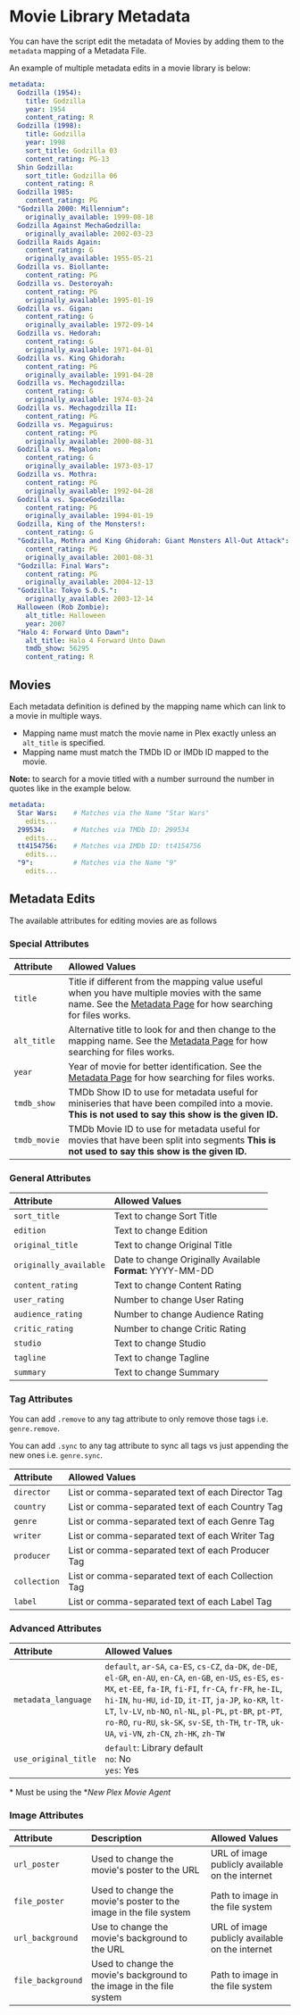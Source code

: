 # Movie Library Metadata

You can have the script edit the metadata of Movies by adding them to the `metadata` mapping of a Metadata File.

An example of multiple metadata edits in a movie library is below:
```yaml
metadata:
  Godzilla (1954):
    title: Godzilla
    year: 1954
    content_rating: R
  Godzilla (1998):
    title: Godzilla
    year: 1998
    sort_title: Godzilla 03
    content_rating: PG-13
  Shin Godzilla:
    sort_title: Godzilla 06
    content_rating: R
  Godzilla 1985:
    content_rating: PG
  "Godzilla 2000: Millennium":
    originally_available: 1999-08-18
  Godzilla Against MechaGodzilla:
    originally_available: 2002-03-23
  Godzilla Raids Again:
    content_rating: G
    originally_available: 1955-05-21
  Godzilla vs. Biollante:
    content_rating: PG
  Godzilla vs. Destoroyah:
    content_rating: PG
    originally_available: 1995-01-19
  Godzilla vs. Gigan:
    content_rating: G
    originally_available: 1972-09-14
  Godzilla vs. Hedorah:
    content_rating: G
    originally_available: 1971-04-01
  Godzilla vs. King Ghidorah:
    content_rating: PG
    originally_available: 1991-04-28
  Godzilla vs. Mechagodzilla:
    content_rating: G
    originally_available: 1974-03-24
  Godzilla vs. Mechagodzilla II:
    content_rating: PG
  Godzilla vs. Megaguirus:
    content_rating: PG
    originally_available: 2000-08-31
  Godzilla vs. Megalon:
    content_rating: G
    originally_available: 1973-03-17
  Godzilla vs. Mothra:
    content_rating: PG
    originally_available: 1992-04-28
  Godzilla vs. SpaceGodzilla:
    content_rating: PG
    originally_available: 1994-01-19
  Godzilla, King of the Monsters!:
    content_rating: G
  "Godzilla, Mothra and King Ghidorah: Giant Monsters All-Out Attack":
    content_rating: PG
    originally_available: 2001-08-31
  "Godzilla: Final Wars":
    content_rating: PG
    originally_available: 2004-12-13
  "Godzilla: Tokyo S.O.S.":
    originally_available: 2003-12-14
  Halloween (Rob Zombie):
    alt_title: Halloween
    year: 2007
  "Halo 4: Forward Unto Dawn":
    alt_title: Halo 4 Forward Unto Dawn
    tmdb_show: 56295
    content_rating: R
```

## Movies

Each metadata definition is defined by the mapping name which can link to a movie in multiple ways.

* Mapping name must match the movie name in Plex exactly unless an `alt_title` is specified.
* Mapping name must match the TMDb ID or IMDb ID mapped to the movie.

**Note:** to search for a movie titled with a number surround the number in quotes like in the example below.

```yaml
metadata:
  Star Wars:    # Matches via the Name "Star Wars"
    edits...
  299534:       # Matches via TMDb ID: 299534
    edits...
  tt4154756:    # Matches via IMDb ID: tt4154756
    edits...
  "9":          # Matches via the Name "9" 
    edits...
```

## Metadata Edits

The available attributes for editing movies are as follows

### Special Attributes

| Attribute    | Allowed Values                                                                                                                                                                                    |
|:-------------|:--------------------------------------------------------------------------------------------------------------------------------------------------------------------------------------------------|
| `title`      | Title if different from the mapping value useful when you have multiple movies with the same name. See the [Metadata Page](../metadata.md#metadata-attributes) for how searching for files works. |
| `alt_title`  | Alternative title to look for and then change to the mapping name. See the [Metadata Page](../metadata.md#metadata-attributes) for how searching for files works.                                 |
| `year`       | Year of movie for better identification. See the [Metadata Page](../metadata.md#metadata-attributes) for how searching for files works.                                                           |
| `tmdb_show`  | TMDb Show ID to use for metadata useful for miniseries that have been compiled into a movie. **This is not used to say this show is the given ID.**                                               |
| `tmdb_movie` | TMDb Movie ID to use for metadata useful for movies that have been split into segments **This is not used to say this show is the given ID.**                                                     |

### General Attributes

| Attribute              | Allowed Values                                                |
|:-----------------------|:--------------------------------------------------------------|
| `sort_title`           | Text to change Sort Title                                     |
| `edition`              | Text to change Edition                                        |
| `original_title`       | Text to change Original Title                                 |
| `originally_available` | Date to change Originally Available<br>**Format:** YYYY-MM-DD |
| `content_rating`       | Text to change Content Rating                                 |
| `user_rating`          | Number to change User Rating                                  |
| `audience_rating`      | Number to change Audience Rating                              |
| `critic_rating`        | Number to change Critic Rating                                |
| `studio`               | Text to change Studio                                         |
| `tagline`              | Text to change Tagline                                        |
| `summary`              | Text to change Summary                                        |

### Tag Attributes

You can add `.remove` to any tag attribute to only remove those tags i.e. `genre.remove`.

You can add `.sync` to any tag attribute to sync all tags vs just appending the new ones i.e. `genre.sync`.

| Attribute    | Allowed Values                                      |
|:-------------|:----------------------------------------------------|
| `director`   | List or comma-separated text of each Director Tag   |
| `country`    | List or comma-separated text of each Country Tag    |
| `genre`      | List or comma-separated text of each Genre Tag      |
| `writer`     | List or comma-separated text of each Writer Tag     |
| `producer`   | List or comma-separated text of each Producer Tag   |
| `collection` | List or comma-separated text of each Collection Tag |
| `label`      | List or comma-separated text of each Label Tag      |

### Advanced Attributes

| Attribute            | Allowed Values                                                                                                                                                                                                                                                                                                                                                                                      |
|:---------------------|:----------------------------------------------------------------------------------------------------------------------------------------------------------------------------------------------------------------------------------------------------------------------------------------------------------------------------------------------------------------------------------------------------|
| `metadata_language`  | `default`, `ar-SA`, `ca-ES`, `cs-CZ`, `da-DK`, `de-DE`, `el-GR`, `en-AU`, `en-CA`, `en-GB`, `en-US`, `es-ES`, `es-MX`, `et-EE`, `fa-IR`, `fi-FI`, `fr-CA`, `fr-FR`, `he-IL`, `hi-IN`, `hu-HU`, `id-ID`, `it-IT`, `ja-JP`, `ko-KR`, `lt-LT`, `lv-LV`, `nb-NO`, `nl-NL`, `pl-PL`, `pt-BR`, `pt-PT`, `ro-RO`, `ru-RU`, `sk-SK`, `sv-SE`, `th-TH`, `tr-TR`, `uk-UA`, `vi-VN`, `zh-CN`, `zh-HK`, `zh-TW` |
| `use_original_title` | `default`: Library default<br>`no`: No<br>`yes`: Yes                                                                                                                                                                                                                                                                                                                                                |

\* Must be using the **New Plex Movie Agent*

### Image Attributes

| Attribute         | Description                                                           | Allowed Values                                  |
|:------------------|:----------------------------------------------------------------------|:------------------------------------------------|
| `url_poster`      | Used to change the movie's poster to the URL                          | URL of image publicly available on the internet |
| `file_poster`     | Used to change the movie's poster to the image in the file system     | Path to image in the file system                |
| `url_background`  | Use to change the movie's background to the URL                       | URL of image publicly available on the internet |
| `file_background` | Used to change the movie's background to the image in the file system | Path to image in the file system                |
